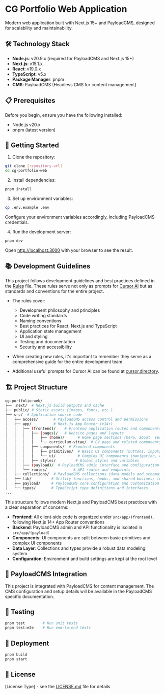 # CG Portfolio Web Application

Modern web application built with Next.js 15+ and PayloadCMS, designed for scalability and maintainability.

## 🛠 Technology Stack

- **Node.js**: v20.9.x (required for PayloadCMS and Next.js 15+)
- **Next.js**: v15.1.x
- **React**: v19.0.x
- **TypeScript**: v5.x
- **Package Manager**: pnpm
- **CMS**: PayloadCMS (Headless CMS for content management)

## 📋 Prerequisites

Before you begin, ensure you have the following installed:

- Node.js v20.x
- pnpm (latest version)

## 🚀 Getting Started

1. Clone the repository:

```bash
git clone [repository-url]
cd cg-portfolio-web
```

2. Install dependencies:

```bash
pnpm install
```

3. Set up environment variables:

```bash
cp .env.example .env
```

Configure your environment variables accordingly, including PayloadCMS credentials.

4. Run the development server:

```bash
pnpm dev
```

Open [http://localhost:3000](http://localhost:3000) with your browser to see the result.

## 📚 Development Guidelines

This project follows development guidelines and best practices defined in the [Rules](./.cursorrules) file. These rules serve not only as prompts for [Cursor AI](https://cursor.com) but as standards and conventions for the entire project.

- The rules cover:

  - Development philosophy and principles
  - Code writing standards
  - Naming conventions
  - Best practices for React, Next.js and TypeScript
  - Application state management
  - UI and styling
  - Testing and documentation
  - Security and accessibility

- When creating new rules, it's important to remember they serve as a comprehensive guide for the entire development team.
- Additional useful prompts for Cursor AI can be found at [cursor.directory](https://cursor.directory).

## 🏗 Project Structure

```bash
cg-portfolio-web/
├── .next/  # Next.js build outputs and cache
├── public/ # Static assets (images, fonts, etc.)
├── src/  # Application source code
│   ├── access/       # PayloadCMS access control and permissions
│   ├── app/          # Next.js App Router (v14+)
│   │   ├── (frontend)/    # Frontend application routes and components
│   │   │   ├── (pages)/   # Website pages and layouts
│   │   │   │   ├── (home)/      # Home page sections (hero, about, services, etc.)
│   │   │   │   └── curriculum-vitae/  # CV page and related components
│   │   │   ├── components/  # Frontend components
│   │   │   │   ├── primitives/  # Basic UI components (buttons, inputs, etc.)
│   │   │   │   └── ui/          # Complex UI components (navigation, cards, etc.)
│   │   │   ├── styles/         # Global styles and variables
│   │   ├── (payload)/  # PayloadCMS admin interface and configuration
│   │   └── routes/            # API routes and endpoints
│   ├── collections/  # PayloadCMS collections (data models and schemas)
│   ├── lib/         # Utility functions, hooks, and shared business logic
│   ├── payload/     # PayloadCMS core configuration and customization
│   └── types/       # TypeScript type definitions and interfaces
...
```

This structure follows modern Next.js and PayloadCMS best practices with a clear separation of concerns:

- **Frontend**: All client-side code is organized under `src/app/(frontend)`, following Next.js 14+ App Router conventions
- **Backend**: PayloadCMS admin and API functionality is isolated in `src/app/(payload)`
- **Components**: UI components are split between basic primitives and complex UI components
- **Data Layer**: Collections and types provide a robust data modeling system
- **Configuration**: Environment and build settings are kept at the root level

## 🔗 PayloadCMS Integration

This project is integrated with PayloadCMS for content management. The CMS configuration and setup details will be available in the PayloadCMS specific documentation.

## 🧪 Testing

```bash
pnpm test        # Run unit tests
pnpm test:e2e    # Run end-to-end tests
```

## 🚀 Deployment

```bash
pnpm build
pnpm start
```

## 📝 License

[License Type] - see the [LICENSE.md](LICENSE.md) file for details
